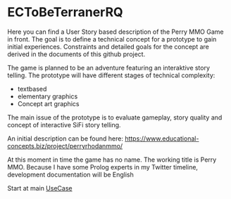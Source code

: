 # ECToBeTerranerRQ

Here you can find a User Story based description of the Perry MMO Game in front. The goal is to define a technical concept for a prototype to gain initial experiences. Constraints and detailed goals for the concept are derived in the documents of this github project.

The game is planned to be an adventure featuring an interaktive story telling. The prototype will have different stages of technical complexity: 

- textbased
- elementary graphics
- Concept art graphics

The main issue of the prototype is to evaluate gameplay, story quality and concept of interactive SiFi story telling.

An initial description can be found here: https://www.educational-concepts.biz/project/perryrhodanmmo/

At this moment in time the game has no name. The working title is Perry MMO. 
Because I have some Prolog experts in my Twitter timeline, development documentation will be English

Start at main [UseCase](./UserStories/UseCase.png)